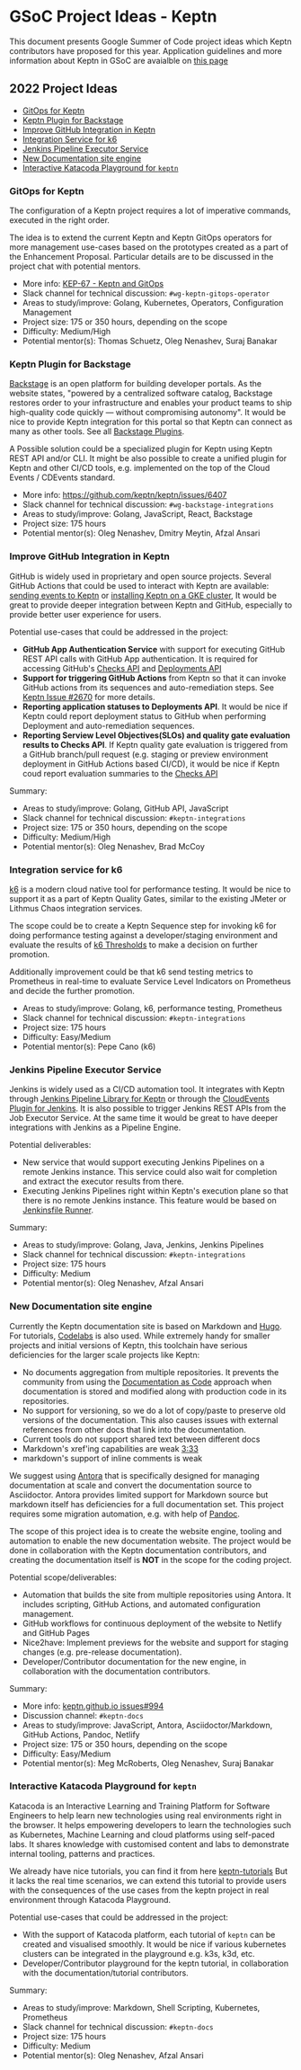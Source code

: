 # GSoC Project Ideas - Keptn

This document presents Google Summer of Code project ideas
which Keptn contributors have proposed for this year.
Application guidelines and more information about Keptn
in GSoC are avaialble on [this page](../README.md)

## 2022 Project Ideas

- [GitOps for Keptn](#keptn-gitops) 
- [Keptn Plugin for Backstage](#keptn-backstage-plugin)
- [Improve GitHub Integration in Keptn](#keptn-github-integration)
- [Integration Service for k6](#keptn-k6-integration)
- [Jenkins Pipeline Executor Service](#keptn-jenkins-integration)
- [New Documentation site engine](#keptn-documentation-website)
- [Interactive Katacoda Playground for `keptn`](#keptn-katacoda-playground)

<a name="keptn-gitops"></a>
### GitOps for Keptn

The configuration of a Keptn project requires a lot of imperative commands, executed in the right order.


The idea is to extend the current Keptn and Keptn GitOps  operators for more management use-cases
based on the prototypes created as a part of the Enhancement Proposal.
Particular details are to be discussed in the project chat with potential mentors.

- More info: [KEP-67 - Keptn and GitOps](https://github.com/keptn/enhancement-proposals/pull/67)
- Slack channel for technical discussion: `#wg-keptn-gitops-operator`
- Areas to study/improve: Golang, Kubernetes, Operators, Configuration Management
- Project size: 175 or 350 hours, depending on the scope
- Difficulty: Medium/High
- Potential mentor(s): Thomas Schuetz, Oleg Nenashev, Suraj Banakar

<a name="keptn-backstage-plugin"></a>
### Keptn Plugin for Backstage

[Backstage](https://backstage.io/) is an open platform for building developer portals. 
As the website states, "powered by a centralized software catalog,
Backstage restores order to your infrastructure and enables your product teams
to ship high-quality code quickly — without compromising autonomy".
It would be nice to provide Keptn integration for this portal
so that Keptn can connect as many as other tools. See all [Backstage Plugins](https://backstage.io/plugins).

A Possible solution could be a specialized plugin for Keptn using Keptn REST API and/or CLI.
It might be also possible to create a unified plugin for Keptn and other CI/CD tools, 
e.g. implemented on the top of the Cloud Events / CDEvents standard. 

- More info: https://github.com/keptn/keptn/issues/6407 
- Slack channel for technical discussion: `#wg-backstage-integrations`
- Areas to study/improve: Golang, JavaScript, React, Backstage
- Project size: 175 hours
- Potential mentor(s): Oleg Nenashev, Dmitry Meytin, Afzal Ansari

<a name="keptn-github-integration"></a>
### Improve GitHub Integration in Keptn

GitHub is widely used in proprietary and open source projects.
Several GitHub Actions that could be used to interact with Keptn are available:
[sending events to Keptn](https://github.com/keptn/gh-action-send-event) or
[installing Keptn on a GKE cluster](https://github.com/keptn/gh-action-ci-prepare-keptn-cluster),
It would be great to provide deeper integration between Keptn and GitHub,
especially to provide better user experience for users.

Potential use-cases that could be addressed in the project:

-  **GitHub App Authentication Service** with support for executing GitHub REST API calls with GitHub App authentication.
   It is required for accessing GitHub's [Checks API](https://docs.github.com/en/rest/reference/checks) and 
   [Deployments API](https://docs.github.com/en/rest/reference/deployments)
-  **Support for triggering GitHub Actions** from Keptn so that it can invoke GitHub actions from its sequences and auto-remediation steps.
   See [Keptn Issue #2670](https://github.com/keptn/keptn/issues/2670) for more details.
-  **Reporting application statuses to Deployments API**.
   It would be nice if Keptn could report deployment status to GitHub when performing Deployment and auto-remediation sequences.
-  **Reporting Serview Level Objectives(SLOs) and quality gate evaluation results to Checks API**.
   If Keptn quality gate evaluation is triggered from a GitHub branch/pull request (e.g. staging or preview environment deployment in GitHub Actions based CI/CD),
   it would be nice if Keptn coud report evaluation summaries to the [Checks API](https://docs.github.com/en/rest/reference/checks) 

Summary:

- Areas to study/improve: Golang, GitHub API, JavaScript
- Slack channel for technical discussion: `#keptn-integrations`
- Project size: 175 or 350 hours, depending on the scope
- Difficulty: Medium/High
- Potential mentor(s): Oleg Nenashev, Brad McCoy

<a name="keptn-k6-integration"></a>
### Integration service for k6

[k6](https://k6.io/) is a modern cloud native tool for performance testing. It would be nice to support it as a part of Keptn Quality Gates, similar to the existing JMeter or Lithmus Chaos integration services. 

The scope could be to create a Keptn Sequence step for invoking k6 for doing performance testing against a developer/staging environment and evaluate the results of [k6 Thresholds](https://k6.io/docs/using-k6/thresholds/) to make a decision on further promotion.

Additionally improvement could be that k6 send testing metrics to Prometheus in real-time to evaluate Service Level Indicators on Prometheus and decide the further promotion. 


- Areas to study/improve: Golang, k6, performance testing, Prometheus
- Slack channel for technical discussion: `#keptn-integrations`
- Project size: 175 hours
- Difficulty: Easy/Medium
- Potential mentor(s): Pepe Cano (k6)
 
 <a name="keptn-jenkins-integration"></a>
### Jenkins Pipeline Executor Service

Jenkins is widely used as a CI/CD automation tool.
It integrates with Keptn through [Jenkins Pipeline Library for Keptn](https://github.com/keptn-sandbox/keptn-jenkins-library) or
through the [CloudEvents Plugin for Jenkins](https://plugins.jenkins.io/cloudevents/).
It is also possible to trigger Jenkins REST APIs from the Job Executor Service.
At the same time it would be great to have deeper integrations with Jenkins as a Pipeline Engine.

Potential deliverables:

* New service that would support executing Jenkins Pipelines on a remote Jenkins instance.
  This service could also wait for completion and extract the executor results from there.
* Executing Jenkins Pipelines right within Keptn's execution plane so that there is no remote Jenkins instance.
  This feature would be based on [Jenkinsfile Runner](https://github.com/jenkinsci/jenkinsfile-runner).

Summary:

- Areas to study/improve: Golang, Java, Jenkins, Jenkins Pipelines
- Slack channel for technical discussion: `#keptn-integrations`
- Project size: 175 hours
- Difficulty: Medium
- Potential mentor(s): Oleg Nenashev, Afzal Ansari

 <a name="keptn-documentation-website"></a>
### New Documentation site engine

Currently the Keptn documentation site is based on Markdown and [Hugo](https://gohugo.io/).
For tutorials, [Codelabs](https://github.com/googlecodelabs/tools) is also used.
While extremely handy for smaller projects and initial versions of Keptn,
this toolchain have serious deficiencies for the larger scale projects like Keptn:

- No documents aggregation from multiple repositories.
  It prevents the community from using the [Documentation as Code](https://www.writethedocs.org/guide/docs-as-code/) approach when documentation is stored and modified along
  with production code in its repositories.
- No support for versioning, so we do a lot of copy/paste to preserve old versions of the documentation.
  This also causes issues with external references from other docs that link into the documentation.
- Current tools do not support shared text between different docs
- Markdown's xref'ing capabilities are weak
[3:33](https://keptn.slack.com/archives/D031MN1V509/p1645702412450219)
- markdown's support of inline comments  is weak

We suggest using [Antora](https://antora.org/) that is specifically designed for managing documentation at scale
and convert the documentation source to Asciidoctor.
Antora provides limited support for Markdown source but markdown itself has deficiencies for a full documentation set.
This project requires some migration automation, e.g. with help of [Pandoc](https://pandoc.org/).

The scope of this project idea is to create the website engine, tooling and automation to enable the new documentation website.
The project would be done in collaboration with the Keptn documentation contributors,
and creating the documentation itself is **NOT** in the scope for the coding project.

Potential scope/deliverables:

- Automation that builds the site from multiple repositories using Antora.
  It includes scripting, GitHub Actions, and automated configuration management.
- GitHub workflows for continuous deployment of the website to Netlify and GitHub Pages
- Nice2have: Implement previews for the website and support for staging changes (e.g. pre-release documentation).
- Developer/Contributor documentation for the new engine, in collaboration with the documentation contributors.

Summary: 

- More info: [keptn.github.io issues#994](https://github.com/keptn/keptn.github.io/issues/994)
- Discussion channel: `#keptn-docs`
- Areas to study/improve: JavaScript, Antora, Asciidoctor/Markdown, GitHub Actions, Pandoc, Netlify
- Project size: 175 or 350 hours, depending on the scope
- Difficulty: Easy/Medium
- Potential mentor(s): Meg McRoberts, Oleg Nenashev, Suraj Banakar

<a name="keptn-katacoda-playground"></a>
### Interactive Katacoda Playground for `keptn`

Katacoda is an Interactive Learning and Training Platform for Software Engineers to help learn new technologies using real environments right in the browser.
It helps empowering developers to learn the technologies such as Kubernetes, Machine Learning and cloud platforms using self-paced labs.
It shares knowledge with customised content and labs to demonstrate internal tooling, patterns and practices.

We already have nice tutorials, you can find it from here [keptn-tutorials](https://tutorials.keptn.sh/tutorials)
But it lacks the real time scenarios, we can extend this tutorial to provide users with the consequences of the use cases from the keptn project in real environment through Katacoda Playground.

Potential use-cases that could be addressed in the project:

-  With the support of Katacoda platform, each tutorial of `keptn` can be created and visualised smoothly.
   It would be nice if various kubernetes clusters can be integrated in the playground e.g. k3s, k3d, etc.
-  Developer/Contributor playground for the keptn tutorial, in collaboration with the documentation/tutorial contributors.

Summary:

- Areas to study/improve: Markdown, Shell Scripting, Kubernetes, Prometheus
- Slack channel for technical discussion: `#keptn-docs`
- Project size: 175 hours
- Difficulty: Medium
- Potential mentor(s): Oleg Nenashev, Afzal Ansari